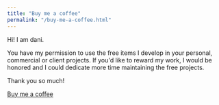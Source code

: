 ```yaml
---
title: "Buy me a coffee"
permalink: "/buy-me-a-coffee.html"
---
```


Hi! I am dani.

You have my permission to use the free items I develop in your personal, commercial or client projects. If you'd like to reward my work, I would be honored and I could dedicate more time maintaining the free projects.

Thank you so much!

<a class="btn btn-danger" href="https://www.wowthemes.net/donate/">Buy me a coffee</a>
